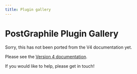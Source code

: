 ```yaml
---
title: Plugin gallery
---
```


# PostGraphile Plugin Gallery

Sorry, this has not been ported from the V4 documentation yet.

Please see the [Version 4 documentation](../4/plugin-gallery/).

If you would
like to help, please get in touch!

<!-- TODO: gallery -->
